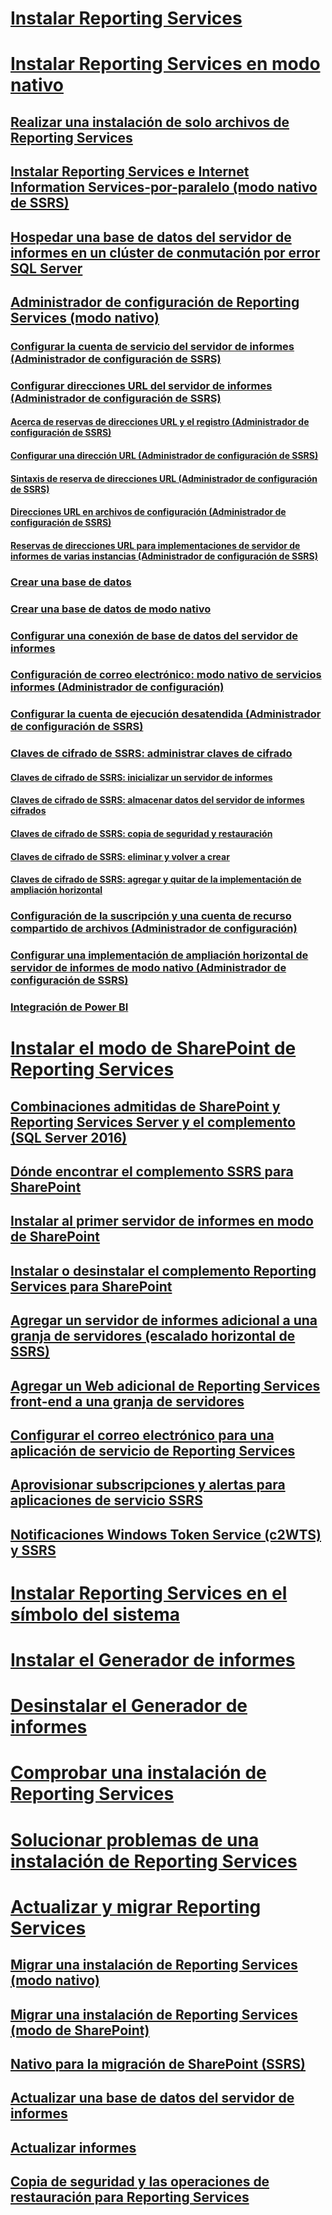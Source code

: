 # [Instalar Reporting Services](install-reporting-services.md)


# [Instalar Reporting Services en modo nativo](install-reporting-services-native-mode-report-server.md)  
## [Realizar una instalación de solo archivos de Reporting Services](files-only-installation-reporting-services.md)  
## [Instalar Reporting Services e Internet Information Services-por-paralelo (modo nativo de SSRS)](install-reporting-and-internet-information-services-side-by-side.md)  
## [Hospedar una base de datos del servidor de informes en un clúster de conmutación por error SQL Server](host-a-report-server-database-in-a-sql-server-failover-cluster.md)  
## [Administrador de configuración de Reporting Services (modo nativo)](reporting-services-configuration-manager-native-mode.md)  
### [Configurar la cuenta de servicio del servidor de informes (Administrador de configuración de SSRS)](configure-the-report-server-service-account-ssrs-configuration-manager.md)  
### [Configurar direcciones URL del servidor de informes (Administrador de configuración de SSRS)](configure-report-server-urls-ssrs-configuration-manager.md)  
#### [Acerca de reservas de direcciones URL y el registro (Administrador de configuración de SSRS)](about-url-reservations-and-registration-ssrs-configuration-manager.md)  
#### [Configurar una dirección URL (Administrador de configuración de SSRS)](configure-a-url-ssrs-configuration-manager.md)  
#### [Sintaxis de reserva de direcciones URL (Administrador de configuración de SSRS)](url-reservation-syntax-ssrs-configuration-manager.md)  
#### [Direcciones URL en archivos de configuración (Administrador de configuración de SSRS)](urls-in-configuration-files-ssrs-configuration-manager.md)  
#### [Reservas de direcciones URL para implementaciones de servidor de informes de varias instancias (Administrador de configuración de SSRS)](url-reservations-for-multi-instance-report-server-deployments.md)  
### [Crear una base de datos](ssrs-report-server-create-a-report-server-database.md)  
### [Crear una base de datos de modo nativo](ssrs-report-server-create-a-native-mode-report-server-database.md)  
### [Configurar una conexión de base de datos del servidor de informes](configure-a-report-server-database-connection-ssrs-configuration-manager.md)  
### [Configuración de correo electrónico: modo nativo de servicios informes (Administrador de configuración)](e-mail-settings-reporting-services-native-mode-configuration-manager.md)  
### [Configurar la cuenta de ejecución desatendida (Administrador de configuración de SSRS)](configure-the-unattended-execution-account-ssrs-configuration-manager.md)  
### [Claves de cifrado de SSRS: administrar claves de cifrado](ssrs-encryption-keys-manage-encryption-keys.md)  
#### [Claves de cifrado de SSRS: inicializar un servidor de informes](ssrs-encryption-keys-initialize-a-report-server.md)  
#### [Claves de cifrado de SSRS: almacenar datos del servidor de informes cifrados](ssrs-encryption-keys-store-encrypted-report-server-data.md)  
#### [Claves de cifrado de SSRS: copia de seguridad y restauración](ssrs-encryption-keys-back-up-and-restore-encryption-keys.md)  
#### [Claves de cifrado de SSRS: eliminar y volver a crear](ssrs-encryption-keys-delete-and-re-create-encryption-keys.md)  
#### [Claves de cifrado de SSRS: agregar y quitar de la implementación de ampliación horizontal](add-and-remove-encryption-keys-for-scale-out-deployment.md)  
### [Configuración de la suscripción y una cuenta de recurso compartido de archivos (Administrador de configuración)](subscription-settings-and-a-file-share-account-configuration-manager.md)  
### [Configurar una implementación de ampliación horizontal de servidor de informes de modo nativo (Administrador de configuración de SSRS)](configure-a-native-mode-report-server-scale-out-deployment.md)  
### [Integración de Power BI](power-bi-report-server-integration-configuration-manager.md)  


# [Instalar el modo de SharePoint de Reporting Services](install-reporting-services-sharepoint-mode.md)  
## [Combinaciones admitidas de SharePoint y Reporting Services Server y el complemento (SQL Server 2016)](supported-combinations-of-sharepoint-and-reporting-services-server.md)  
## [Dónde encontrar el complemento SSRS para SharePoint](where-to-find-the-reporting-services-add-in-for-sharepoint-products.md)  
## [Instalar al primer servidor de informes en modo de SharePoint](install-the-first-report-server-in-sharepoint-mode.md)  
## [Instalar o desinstalar el complemento Reporting Services para SharePoint](install-or-uninstall-the-reporting-services-add-in-for-sharepoint.md)  
## [Agregar un servidor de informes adicional a una granja de servidores (escalado horizontal de SSRS)](add-an-additional-report-server-to-a-farm-ssrs-scale-out.md)  
## [Agregar un Web adicional de Reporting Services front-end a una granja de servidores](add-an-additional-reporting-services-web-front-end-to-a-farm.md)  
## [Configurar el correo electrónico para una aplicación de servicio de Reporting Services](configure-e-mail-for-a-reporting-services-service-application.md)
## [Aprovisionar subscripciones y alertas para aplicaciones de servicio SSRS](provision-subscriptions-and-alerts-for-ssrs-service-applications.md)  
## [Notificaciones Windows Token Service (c2WTS) y SSRS](claims-to-windows-token-service-c2wts-and-reporting-services.md)  


# [Instalar Reporting Services en el símbolo del sistema](install-reporting-services-at-the-command-prompt.md)  
# [Instalar el Generador de informes](install-report-builder.md)  
# [Desinstalar el Generador de informes](uninstall-report-builder.md)  
# [Comprobar una instalación de Reporting Services](verify-a-reporting-services-installation.md)  
# [Solucionar problemas de una instalación de Reporting Services](troubleshoot-a-reporting-services-installation.md)  


# [Actualizar y migrar Reporting Services](upgrade-and-migrate-reporting-services.md)  
## [Migrar una instalación de Reporting Services (modo nativo)](migrate-a-reporting-services-installation-native-mode.md)  
## [Migrar una instalación de Reporting Services (modo de SharePoint)](migrate-a-reporting-services-installation-sharepoint-mode.md)  
## [Nativo para la migración de SharePoint (SSRS)](native-to-sharepoint-migration-ssrs.md)  
## [Actualizar una base de datos del servidor de informes](upgrade-a-report-server-database.md)  
## [Actualizar informes](upgrade-reports.md)  
## [Copia de seguridad y las operaciones de restauración para Reporting Services](backup-and-restore-operations-for-reporting-services.md)  
